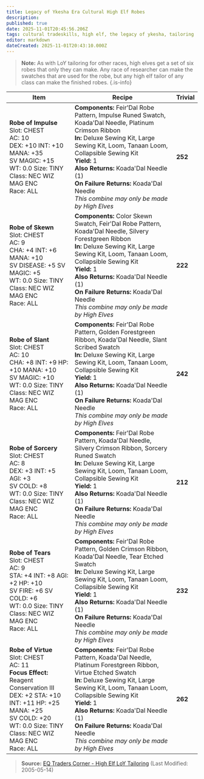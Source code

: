 ```yaml
---
title: Legacy of Ykesha Era Cultural High Elf Robes
description: 
published: true
date: 2025-11-01T20:45:56.206Z
tags: cultural tradeskills, high elf, the legacy of ykesha, tailoring
editor: markdown
dateCreated: 2025-11-01T20:43:10.000Z
---
```


> **Note:** As with LoY tailoring for other races, high elves get a set of six robes that only they can make. Any race of researcher can make the swatches that are used for the robe, but any high elf tailor of any class can make the finished robes.
{.is-info}

| Item | Recipe | Trivial |
|------|--------|---------|
| **Robe of Impulse**<br>Slot: CHEST<br>AC: 10<br>DEX: +10 INT: +10 MANA: +35<br>SV MAGIC: +15<br>WT: 0.0 Size: TINY<br>Class: NEC WIZ MAG ENC<br>Race: ALL | **Components:** Feir'Dal Robe Pattern, Impulse Runed Swatch, Koada'Dal Needle, Platinum Crimson Ribbon<br>**In:** Deluxe Sewing Kit, Large Sewing Kit, Loom, Tanaan Loom, Collapsible Sewing Kit<br>**Yield:** 1<br>**Also Returns:** Koada'Dal Needle (1)<br>**On Failure Returns:** Koada'Dal Needle<br>*This combine may only be made by High Elves* | **252** |
| **Robe of Skewn**<br>Slot: CHEST<br>AC: 9<br>CHA: +4 INT: +6 MANA: +10<br>SV DISEASE: +5 SV MAGIC: +5<br>WT: 0.0 Size: TINY<br>Class: NEC WIZ MAG ENC<br>Race: ALL | **Components:** Color Skewn Swatch, Feir'Dal Robe Pattern, Koada'Dal Needle, Silvery Forestgreen Ribbon<br>**In:** Deluxe Sewing Kit, Large Sewing Kit, Loom, Tanaan Loom, Collapsible Sewing Kit<br>**Yield:** 1<br>**Also Returns:** Koada'Dal Needle (1)<br>**On Failure Returns:** Koada'Dal Needle<br>*This combine may only be made by High Elves* | **222** |
| **Robe of Slant**<br>Slot: CHEST<br>AC: 10<br>CHA: +8 INT: +9 HP: +10 MANA: +10<br>SV MAGIC: +10<br>WT: 0.0 Size: TINY<br>Class: NEC WIZ MAG ENC<br>Race: ALL | **Components:** Feir'Dal Robe Pattern, Golden Forestgreen Ribbon, Koada'Dal Needle, Slant Scribed Swatch<br>**In:** Deluxe Sewing Kit, Large Sewing Kit, Loom, Tanaan Loom, Collapsible Sewing Kit<br>**Yield:** 1<br>**Also Returns:** Koada'Dal Needle (1)<br>**On Failure Returns:** Koada'Dal Needle<br>*This combine may only be made by High Elves* | **242** |
| **Robe of Sorcery**<br>Slot: CHEST<br>AC: 8<br>DEX: +3 INT: +5 AGI: +3<br>SV COLD: +8<br>WT: 0.0 Size: TINY<br>Class: NEC WIZ MAG ENC<br>Race: ALL | **Components:** Feir'Dal Robe Pattern, Koada'Dal Needle, Silvery Crimson Ribbon, Sorcery Runed Swatch<br>**In:** Deluxe Sewing Kit, Large Sewing Kit, Loom, Tanaan Loom, Collapsible Sewing Kit<br>**Yield:** 1<br>**Also Returns:** Koada'Dal Needle (1)<br>**On Failure Returns:** Koada'Dal Needle<br>*This combine may only be made by High Elves* | **212** |
| **Robe of Tears**<br>Slot: CHEST<br>AC: 9<br>STA: +4 INT: +8 AGI: +2 HP: +10<br>SV FIRE: +6 SV COLD: +6<br>WT: 0.0 Size: TINY<br>Class: NEC WIZ MAG ENC<br>Race: ALL | **Components:** Feir'Dal Robe Pattern, Golden Crimson Ribbon, Koada'Dal Needle, Tear Etched Swatch<br>**In:** Deluxe Sewing Kit, Large Sewing Kit, Loom, Tanaan Loom, Collapsible Sewing Kit<br>**Yield:** 1<br>**Also Returns:** Koada'Dal Needle (1)<br>**On Failure Returns:** Koada'Dal Needle<br>*This combine may only be made by High Elves* | **232** |
| **Robe of Virtue**<br>Slot: CHEST<br>AC: 11<br>**Focus Effect:** Reagent Conservation III<br>DEX: +2 STA: +10 INT: +11 HP: +25 MANA: +25<br>SV COLD: +20<br>WT: 0.0 Size: TINY<br>Class: NEC WIZ MAG ENC<br>Race: ALL | **Components:** Feir'Dal Robe Pattern, Koada'Dal Needle, Platinum Forestgreen Ribbon, Virtue Etched Swatch<br>**In:** Deluxe Sewing Kit, Large Sewing Kit, Loom, Tanaan Loom, Collapsible Sewing Kit<br>**Yield:** 1<br>**Also Returns:** Koada'Dal Needle (1)<br>**On Failure Returns:** Koada'Dal Needle<br>*This combine may only be made by High Elves* | **262** |

> **Source:** [EQ Traders Corner - High Elf LoY Tailoring](https://www.eqtraders.com/recipes/recipe_page.php?article=158&rsa=Tailoring&rc=HIE&sb=item&sub=loyek&menustr=080040060040) (Last Modified: 2005-05-14)
